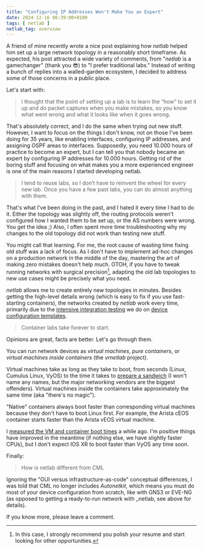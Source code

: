```yaml
---
title: "Configuring IP Addresses Won't Make You an Expert"
date: 2024-12-16 06:39:00+0100
tags: [ netlab ]
netlab_tag: overview
---
```

A friend of mine recently wrote a nice post explaining how _netlab_ helped him set up a large network topology in a reasonably short timeframe. As expected, his post attracted a wide variety of comments, from "_netlab_ is a gamechanger" (thank you 😎) to "I prefer traditional labs." Instead of writing a bunch of replies into a walled-garden ecosystem, I decided to address some of those concerns in a public place.

Let's start with:
<!--more-->
> I thought that the point of setting up a lab is to learn the “how” to set it up and do packet captures when you make mistakes, so you know what went wrong and what it looks like when it goes wrong.

That's absolutely correct, and I do the same when trying out new stuff. However, I want to focus on the things I don't know, not on those I've been doing for 35 years, like enabling interfaces, configuring IP addresses, and assigning OSPF areas to interfaces. Supposedly, you need 10.000 hours of practice to become an expert, but I can tell you that nobody became an expert by configuring IP addresses for 10.000 hours. Getting rid of the boring stuff and focusing on what makes you a more experienced engineer is one of the main reasons I started developing netlab.

> I tend to reuse labs, so I don’t have to reinvent the wheel for every new lab. Once you have a few past labs, you can do almost anything with them.

That's what I've been doing in the past, and I hated it every time I had to do it. Either the topology was slightly off, the routing protocols weren't configured how I wanted them to be set up, or the AS numbers were wrong. You get the idea ;) Also, I often spent more time troubleshooting why my changes to the old topology did not work than testing new stuff.

You might call that learning. For me, the root cause of wasting time fixing old stuff was a lack of focus. As I don't have to implement ad-hoc changes on a production network in the middle of the day, mastering the art of making zero mistakes doesn't help much. OTOH, if you have to tweak running networks with surgical precision[^PYR], adapting the old lab topologies to new use cases might be precisely what you need.

[^PYR]: In this case, I strongly recommend you polish your resume and start looking for other opportunities.

_netlab_ allows me to create entirely new topologies in minutes. Besides getting the high-level details wrong (which is easy to fix if you use fast-starting containers), the networks created by _netlab_ work every time, primarily due to the [intensive integration testing](https://release.netlab.tools/) we do on [device configuration templates](https://blog.ipspace.net/2024/05/netlab-integration-tests/).

> Container labs take forever to start.

Opinions are great, facts are better. Let's go through them.

You can run network devices as *virtual machines*, *pure containers*, or *virtual machines inside containers* (the *vrnetlab* project).

Virtual machines take as long as they take to boot, from seconds (Linux, Cumulus Linux, VyOS) to the time it takes to [prepare a sandwich](https://xkcd.com/149/) (I won't name any names, but the major networking vendors are the biggest offenders). Virtual machines inside the containers take approximately the same time (aka "there's no magic").

"Native" containers always boot faster than corresponding virtual machines because they don't have to boot Linux first. For example, the Arista cEOS container starts faster than the Arista vEOS virtual machine.

I [measured the VM and container boot times](/2023/02/virtual-device-boot-times/) a while ago. I'm positive things have improved in the meantime (if nothing else, we have slightly faster CPUs), but I don't expect IOS XR to boot faster than VyOS any time soon.

Finally:

> How is netlab different from CML

Ignoring the "GUI versus infrastructure-as-code" conceptual differences, I was told that CML no longer includes _Autonetkit_, which means you must do most of your device configuration from scratch, like with GNS3 or EVE-NG (as opposed to getting a ready-to-run network with _netlab, see above for details).

If you know more, please leave a comment.
